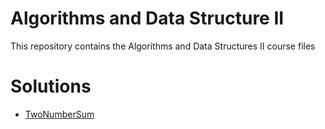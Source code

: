 # Algorithms and Data Structure II
  This repository contains the Algorithms and Data Structures II course files
  
  
# Solutions
  - [TwoNumberSum](https://github.com/ClaudianoLeonardo/DCA0209-DataStructure_II/blob/main/solutions/TwoNumberSum/solution_twonumbersum.ipynb)
